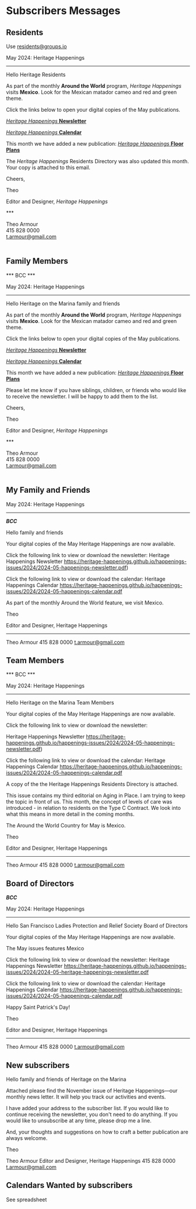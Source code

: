 # Subscribers Messages

## Residents

Use residents@groups.io

May 2024: Heritage Happenings

***

Hello Heritage Residents

As part of the monthly **Around the World** program, _Heritage Happenings_ visits **Mexico**. Look for the Mexican matador cameo and red and green theme.

Click the links below to open your digital copies of the May publications.

[_Heritage Happenings_ **Newsletter**]( https://heritage-happenings.github.io/happenings-issues/2024/2024-05-happenings-newsletter.pdf )

[_Heritage Happenings_ **Calendar**]( https://heritage-happenings.github.io/happenings-issues/2024/2024-05-happenings-calendar.pdf)

This month we have added a new publication: [_Heritage Happenings_ **Floor Plans**]( https://heritage-happenings.github.io/happenings-issues/2024/2024-05-happenings-floor-plans.pdf)

The _Heritage Happenings_ Residents Directory was also updated this month. Your copy is attached to this email.

Cheers,

Theo

Editor and Designer, _Heritage Happenings_

\***

Theo Armour<br>
415 828 0000<br>
t.armour@gmail.com<br>
<br>

## Family Members

*** BCC ***

May 2024: Heritage Happenings

***

Hello Heritage on the Marina family and friends

As part of the monthly **Around the World** program, _Heritage Happenings_ visits **Mexico**. Look for the Mexican matador cameo and red and green theme.

Click the links below to open your digital copies of the May publications.

[_Heritage Happenings_ **Newsletter**]( https://heritage-happenings.github.io/happenings-issues/2024/2024-05-happenings-newsletter.pdf )

[_Heritage Happenings_ **Calendar**]( https://heritage-happenings.github.io/happenings-issues/2024/2024-05-happenings-calendar.pdf)

This month we have added a new publication: [_Heritage Happenings_ **Floor Plans**]( https://heritage-happenings.github.io/happenings-issues/2024/2024-05-happenings-floor-plans.pdf)

Please let me know if you have siblings, children, or friends who would like to receive the newsletter. I will be happy to add them to the list.

Cheers,

Theo

Editor and Designer, _Heritage Happenings_

\***

Theo Armour<br>
415 828 0000<br>
t.armour@gmail.com<br>
<br>


## My Family and Friends



May 2024: Heritage Happenings

***

***BCC***

Hello family and friends

Your digital copies of the May Heritage Happenings are now available.

Click the following link to view or download the newsletter:
Heritage Happenings Newsletter
https://heritage-happenings.github.io/happenings-issues/2024/2024-05-happenings-newsletter.pdf)

Click the following link to view or download the calendar:
Heritage Happenings Calendar
https://heritage-happenings.github.io/happenings-issues/2024/2024-05-happenings-calendar.pdf

As part of the monthly Around the World feature, we visit Mexico.

Theo

Editor and Designer, Heritage Happenings

***

Theo Armour
415 828 0000
t.armour@gmail.com


## Team Members


*** BCC ***

May 2024: Heritage Happenings

***

Hello Heritage on the Marina Team Members

Your digital copies of the May Heritage Happenings are now available.

Click the following link to view or download the newsletter:

Heritage Happenings Newsletter
https://heritage-happenings.github.io/happenings-issues/2024/2024-05-happenings-newsletter.pdf)

Click the following link to view or download the calendar:
Heritage Happenings Calendar
https://heritage-happenings.github.io/happenings-issues/2024/2024-05-happenings-calendar.pdf

A copy of the the Heritage Happenings Residents Directory is attached.

This issue contains my third editorial on Aging in Place. I am trying to keep the topic in front of us. This month, the concept of levels of care was introduced - in relation to residents on the Type C Contract. We look into what this means in more detail in the coming months.

The Around the World Country for May is Mexico.

Theo

Editor and Designer, Heritage Happenings

***

Theo Armour
415 828 0000
t.armour@gmail.com


## Board of Directors

***BCC***

May 2024: Heritage Happenings

***


Hello San Francisco Ladies Protection and Relief Society Board of Directors

Your digital copies of the May Heritage Happenings are now available.

The May issues features Mexico

Click the following link to view or download the newsletter: Heritage Happenings Newsletter https://heritage-happenings.github.io/happenings-issues/2024/2024-05-heritage-happenings-newsletter.pdf

Click the following link to view or download the calendar: Heritage Happenings Calendar https://heritage-happenings.github.io/happenings-issues/2024/2024-05-happenings-calendar.pdf

Happy Saint Patrick's Day!

Theo

Editor and Designer, Heritage Happenings

***

Theo Armour
415 828 0000
t.armour@gmail.com



## New subscribers

Hello family and friends of Heritage on the Marina

Attached please find the November issue of Heritage Happenings—our monthly news letter. It will help you track our activities and events.

I have added your address to the subscriber list. If you would like to continue receiving the newsletter, you don't need to do anything. If you would like to unsubscribe at any time, please drop me a line.

And, your thoughts and suggestions on how to craft a better publication are always welcome.

Theo

Theo Armour
Editor and Designer, Heritage Happenings
415 828 0000
t.armour@gmail.com


## Calendars Wanted by subscribers

See spreadsheet

